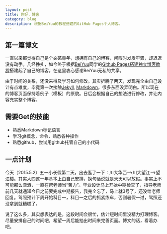 ```yaml
---
layout: post
title: 你好，博客
category: blog
description: 根据BeiYuu的教程搭建的GitHub Pages个人博客。
---
```


## 第一篇博文

一直以来都觉得自己是个<del>文艺青年</del>，想拥有自己的博客，闲暇时发发牢骚，却迟迟没有动手。几经挣扎，如今终于根据[BeiYuu][]同学的[Github Pages搭建独立博客教程][1]搭建起了自己的博客。在这里衷心感谢BeiYuu无私的共享。

由于时间的关系，还没来得及学习如何修改。其实折腾了两天，发现完全由自己设计有点难度，毕竟第一次接触[Jekyll][], [Markdown][]，很多东西没弄明白。所以现在的博客页面保持着例子（模板）的原貌。日后会根据自己的想法进行修改，并让内容充实整个博客。

## 需要Get的技能

* 熟悉Markdown标记语言
* 学习git概念，命令，熟悉各种操作
* 熟悉github，尝试用github托管自己的小代码

## 一点计划

今天（2015.5.2）五一小长假第二天，出去逛了一下：川大华西-->川大望江-->望江楼。其实大四这一年基本上由自己安排，换句话说就是天天可以放假。事实上不可能那么潇洒，一直在帮老师当“苦力”。毕业设计马上开始中期检查了，指导老师前几天就通知今日之前要完成中期报告，我完全忘了，马上就3号了，还没给老师回复。驾照预计下周开始科目一，科目一之后的抓紧练车，否则暑假一过，驾照还没拿到就糟糕了。

说了这么多，其实想表达的是，这段时间会很忙，估计短时间里没精力打理博客。尽量安排自己的时间吧，希望一周后能抽出时间来完善页面。博文的话，看着办吧。


[BeiYuu]: http://www.beiyuu.com "beiyou.com"
[Jekyll]: https://github.com/mojombo/jekyll
[Markdown]: http://zh.wikipedia.org/zh-cn/Markdown "Markdown"
[1]: http://beiyuu.com/github-pages "Github Pages搭建独立博客教程"